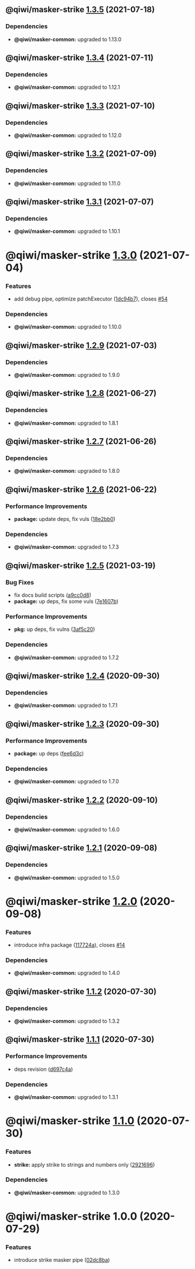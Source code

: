 ## @qiwi/masker-strike [1.3.5](https://github.com/qiwi/masker/compare/@qiwi/masker-strike@1.3.4...@qiwi/masker-strike@1.3.5) (2021-07-18)





### Dependencies

* **@qiwi/masker-common:** upgraded to 1.13.0

## @qiwi/masker-strike [1.3.4](https://github.com/qiwi/masker/compare/@qiwi/masker-strike@1.3.3...@qiwi/masker-strike@1.3.4) (2021-07-11)





### Dependencies

* **@qiwi/masker-common:** upgraded to 1.12.1

## @qiwi/masker-strike [1.3.3](https://github.com/qiwi/masker/compare/@qiwi/masker-strike@1.3.2...@qiwi/masker-strike@1.3.3) (2021-07-10)





### Dependencies

* **@qiwi/masker-common:** upgraded to 1.12.0

## @qiwi/masker-strike [1.3.2](https://github.com/qiwi/masker/compare/@qiwi/masker-strike@1.3.1...@qiwi/masker-strike@1.3.2) (2021-07-09)





### Dependencies

* **@qiwi/masker-common:** upgraded to 1.11.0

## @qiwi/masker-strike [1.3.1](https://github.com/qiwi/masker/compare/@qiwi/masker-strike@1.3.0...@qiwi/masker-strike@1.3.1) (2021-07-07)





### Dependencies

* **@qiwi/masker-common:** upgraded to 1.10.1

# @qiwi/masker-strike [1.3.0](https://github.com/qiwi/masker/compare/@qiwi/masker-strike@1.2.9...@qiwi/masker-strike@1.3.0) (2021-07-04)


### Features

* add debug pipe, optimize patchExecutor ([1dc94b7](https://github.com/qiwi/masker/commit/1dc94b72964665e62b50fdc5196bf35f91aae75f)), closes [#54](https://github.com/qiwi/masker/issues/54)





### Dependencies

* **@qiwi/masker-common:** upgraded to 1.10.0

## @qiwi/masker-strike [1.2.9](https://github.com/qiwi/masker/compare/@qiwi/masker-strike@1.2.8...@qiwi/masker-strike@1.2.9) (2021-07-03)





### Dependencies

* **@qiwi/masker-common:** upgraded to 1.9.0

## @qiwi/masker-strike [1.2.8](https://github.com/qiwi/masker/compare/@qiwi/masker-strike@1.2.7...@qiwi/masker-strike@1.2.8) (2021-06-27)





### Dependencies

* **@qiwi/masker-common:** upgraded to 1.8.1

## @qiwi/masker-strike [1.2.7](https://github.com/qiwi/masker/compare/@qiwi/masker-strike@1.2.6...@qiwi/masker-strike@1.2.7) (2021-06-26)





### Dependencies

* **@qiwi/masker-common:** upgraded to 1.8.0

## @qiwi/masker-strike [1.2.6](https://github.com/qiwi/masker/compare/@qiwi/masker-strike@1.2.5...@qiwi/masker-strike@1.2.6) (2021-06-22)


### Performance Improvements

* **package:** update deps, fix vuls ([18e2bb0](https://github.com/qiwi/masker/commit/18e2bb098611e4477cb468551f5a56e94e4473b0))





### Dependencies

* **@qiwi/masker-common:** upgraded to 1.7.3

## @qiwi/masker-strike [1.2.5](https://github.com/qiwi/masker/compare/@qiwi/masker-strike@1.2.4...@qiwi/masker-strike@1.2.5) (2021-03-19)


### Bug Fixes

* fix docs build scripts ([a9cc0d8](https://github.com/qiwi/masker/commit/a9cc0d8458d5ea22d2a9a63d90ad6662894021d1))
* **package:** up deps, fix some vuls ([7e1607b](https://github.com/qiwi/masker/commit/7e1607b0434084188fe095763244c6cfd4f8c3b3))


### Performance Improvements

* **pkg:** up deps, fix vulns ([3af5c20](https://github.com/qiwi/masker/commit/3af5c205e875a69e0b841e69606f07928b9a3af7))





### Dependencies

* **@qiwi/masker-common:** upgraded to 1.7.2

## @qiwi/masker-strike [1.2.4](https://github.com/qiwi/masker/compare/@qiwi/masker-strike@1.2.3...@qiwi/masker-strike@1.2.4) (2020-09-30)





### Dependencies

* **@qiwi/masker-common:** upgraded to 1.7.1

## @qiwi/masker-strike [1.2.3](https://github.com/qiwi/masker/compare/@qiwi/masker-strike@1.2.2...@qiwi/masker-strike@1.2.3) (2020-09-30)


### Performance Improvements

* **package:** up deps ([fee6d3c](https://github.com/qiwi/masker/commit/fee6d3c517f58e603dd38dec686fcc647fef3c6a))





### Dependencies

* **@qiwi/masker-common:** upgraded to 1.7.0

## @qiwi/masker-strike [1.2.2](https://github.com/qiwi/masker/compare/@qiwi/masker-strike@1.2.1...@qiwi/masker-strike@1.2.2) (2020-09-10)





### Dependencies

* **@qiwi/masker-common:** upgraded to 1.6.0

## @qiwi/masker-strike [1.2.1](https://github.com/qiwi/masker/compare/@qiwi/masker-strike@1.2.0...@qiwi/masker-strike@1.2.1) (2020-09-08)





### Dependencies

* **@qiwi/masker-common:** upgraded to 1.5.0

# @qiwi/masker-strike [1.2.0](https://github.com/qiwi/masker/compare/@qiwi/masker-strike@1.1.2...@qiwi/masker-strike@1.2.0) (2020-09-08)


### Features

* introduce infra package ([117724a](https://github.com/qiwi/masker/commit/117724a6993f97f4e3eb804bc9f8c438eb66a5d7)), closes [#14](https://github.com/qiwi/masker/issues/14)





### Dependencies

* **@qiwi/masker-common:** upgraded to 1.4.0

## @qiwi/masker-strike [1.1.2](https://github.com/qiwi/masker/compare/@qiwi/masker-strike@1.1.1...@qiwi/masker-strike@1.1.2) (2020-07-30)





### Dependencies

* **@qiwi/masker-common:** upgraded to 1.3.2

## @qiwi/masker-strike [1.1.1](https://github.com/qiwi/masker/compare/@qiwi/masker-strike@1.1.0...@qiwi/masker-strike@1.1.1) (2020-07-30)


### Performance Improvements

* deps revision ([d697c4a](https://github.com/qiwi/masker/commit/d697c4a2b43fe5f0df6c4a600f76b977e09d750f))





### Dependencies

* **@qiwi/masker-common:** upgraded to 1.3.1

# @qiwi/masker-strike [1.1.0](https://github.com/qiwi/masker/compare/@qiwi/masker-strike@1.0.0...@qiwi/masker-strike@1.1.0) (2020-07-30)


### Features

* **strike:** apply strike to strings and numbers only ([2921696](https://github.com/qiwi/masker/commit/2921696b87b82e3e08dce8d08e6b4bc74f904f46))





### Dependencies

* **@qiwi/masker-common:** upgraded to 1.3.0

# @qiwi/masker-strike 1.0.0 (2020-07-29)


### Features

* introduce strike masker pipe ([02dc8ba](https://github.com/qiwi/masker/commit/02dc8ba96b76ee25150332553edc68619e796bb2))
